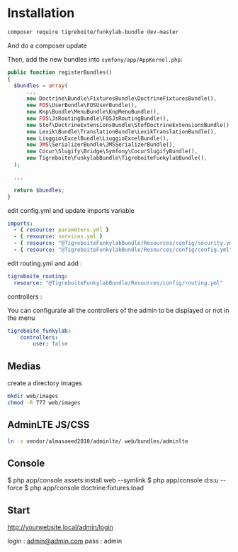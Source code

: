 # Installation

```bash
composer require tigreboite/funkylab-bundle dev-master
```

And do a composer update

Then, add the new bundles into `symfony/app/AppKernel.php`:

```php
public function registerBundles()
{
  $bundles = array(
      ...
      new Doctrine\Bundle\FixturesBundle\DoctrineFixturesBundle(),
      new FOS\UserBundle\FOSUserBundle(),
      new Knp\Bundle\MenuBundle\KnpMenuBundle(),
      new FOS\JsRoutingBundle\FOSJsRoutingBundle(),
      new Stof\DoctrineExtensionsBundle\StofDoctrineExtensionsBundle(),
      new Lexik\Bundle\TranslationBundle\LexikTranslationBundle(),
      new Liuggio\ExcelBundle\LiuggioExcelBundle(),
      new JMS\SerializerBundle\JMSSerializerBundle(),
      new Cocur\Slugify\Bridge\Symfony\CocurSlugifyBundle(),
      new Tigreboite\FunkylabBundle\TigreboiteFunkylabBundle(),
  );

  ...

  return $bundles;
}
```

edit config.yml and update imports variable

```yaml
imports:
  - { resource: parameters.yml }
  - { resource: services.yml }
  - { resource: "@TigreboiteFunkylabBundle/Resources/config/security.yml" }
  - { resource: "@TigreboiteFunkylabBundle/Resources/config/config.yml" }
```

edit routing.yml and add :
```yaml
tigreboite_routing:
  resource: "@TigreboiteFunkylabBundle/Resources/config/routing.yml"
```

controllers :

 You can configurate all the controllers of the admin to be displayed or not in the menu

```yaml
tigreboite_funkylab:
    controllers:
        user: false
```
        
## Medias

create a directory images

```bash
mkdir web/images
chmod -R 777 web/images
```

## AdminLTE JS/CSS

```bash
ln -s vendor/almasaeed2010/adminlte/ web/bundles/adminlte
```

## Console

  $ php app/console assets:install web --symlink
  $ php app/console d:s:u --force
  $ php app/console doctrine:fixtures:load

## Start

http://yourwebsite.local/admin/login

login : admin@admin.com
pass  : admin
